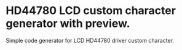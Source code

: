 ﻿<html>
<head>
<meta charset="UTF-8">
</head>
<body>
<h1>HD44780 LCD custom character generator with preview.</h1>

Simple code generator for LCD HD44780 driver custom character.

</body>

</html>